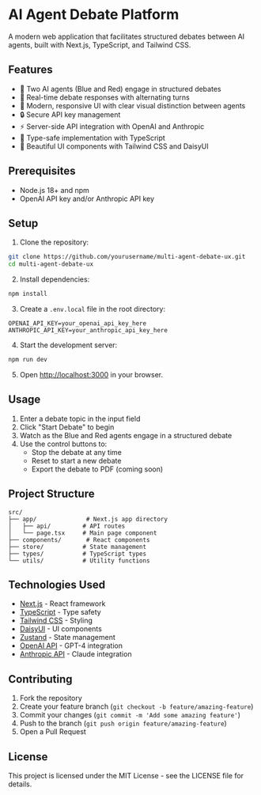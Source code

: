 # AI Agent Debate Platform

A modern web application that facilitates structured debates between AI agents, built with Next.js, TypeScript, and Tailwind CSS.

## Features

- 🤖 Two AI agents (Blue and Red) engage in structured debates
- 💬 Real-time debate responses with alternating turns
- 🎨 Modern, responsive UI with clear visual distinction between agents
- 🔒 Secure API key management
- ⚡ Server-side API integration with OpenAI and Anthropic
- 🎯 Type-safe implementation with TypeScript
- 🎨 Beautiful UI components with Tailwind CSS and DaisyUI

## Prerequisites

- Node.js 18+ and npm
- OpenAI API key and/or Anthropic API key

## Setup

1. Clone the repository:
```bash
git clone https://github.com/yourusername/multi-agent-debate-ux.git
cd multi-agent-debate-ux
```

2. Install dependencies:
```bash
npm install
```

3. Create a `.env.local` file in the root directory:
```env
OPENAI_API_KEY=your_openai_api_key_here
ANTHROPIC_API_KEY=your_anthropic_api_key_here
```

4. Start the development server:
```bash
npm run dev
```

5. Open [http://localhost:3000](http://localhost:3000) in your browser.

## Usage

1. Enter a debate topic in the input field
2. Click "Start Debate" to begin
3. Watch as the Blue and Red agents engage in a structured debate
4. Use the control buttons to:
   - Stop the debate at any time
   - Reset to start a new debate
   - Export the debate to PDF (coming soon)

## Project Structure

```
src/
├── app/              # Next.js app directory
│   ├── api/         # API routes
│   └── page.tsx     # Main page component
├── components/       # React components
├── store/           # State management
├── types/           # TypeScript types
└── utils/           # Utility functions
```

## Technologies Used

- [Next.js](https://nextjs.org/) - React framework
- [TypeScript](https://www.typescriptlang.org/) - Type safety
- [Tailwind CSS](https://tailwindcss.com/) - Styling
- [DaisyUI](https://daisyui.com/) - UI components
- [Zustand](https://zustand-demo.pmnd.rs/) - State management
- [OpenAI API](https://openai.com/api/) - GPT-4 integration
- [Anthropic API](https://anthropic.com/) - Claude integration

## Contributing

1. Fork the repository
2. Create your feature branch (`git checkout -b feature/amazing-feature`)
3. Commit your changes (`git commit -m 'Add some amazing feature'`)
4. Push to the branch (`git push origin feature/amazing-feature`)
5. Open a Pull Request

## License

This project is licensed under the MIT License - see the LICENSE file for details.